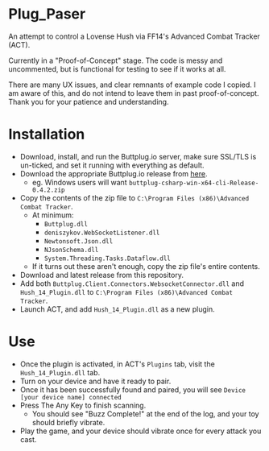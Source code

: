 # Plug_Paser
An attempt to control a Lovense Hush via FF14's Advanced Combat Tracker (ACT). 

Currently in a "Proof-of-Concept" stage. 
The code is messy and uncommented, but is functional for testing to see if it works at all.

There are many UX issues, and clear remnants of example code I copied. 
I am aware of this, and do not intend to leave them in past proof-of-concept.
Thank you for your patience and understanding.

# Installation

 * Download, install, and run the Buttplug.io server, make sure SSL/TLS is un-ticked, and set it running with everything as default.
 * Download the appropriate Buttplug.io release from [here](https://github.com/buttplugio/buttplug-csharp/releases).
    + eg. Windows users will want `buttplug-csharp-win-x64-cli-Release-0.4.2.zip`
 * Copy the contents of the zip file to `C:\Program Files (x86)\Advanced Combat Tracker`.
    + At minimum:
        - `Buttplug.dll`
        - `deniszykov.WebSocketListener.dll`
        - `Newtonsoft.Json.dll`
        - `NJsonSchema.dll`
        - `System.Threading.Tasks.Dataflow.dll`
    + If it turns out these aren't enough, copy the zip file's entire contents.
 * Download and latest release from this repository.
 * Add both `Buttplug.Client.Connectors.WebsocketConnector.dll` and `Hush_14_Plugin.dll` to `C:\Program Files (x86)\Advanced Combat Tracker`.
 * Launch ACT, and add `Hush_14_Plugin.dll` as a new plugin.

 
# Use
 
 * Once the plugin is activated, in ACT's `Plugins` tab, visit the `Hush_14_Plugin.dll` tab.
 * Turn on your device and have it ready to pair.
 * Once it has been successfully found and paired, you will see `Device [your device name] connected`
 * Press The Any Key to finish scanning.
    + You should see "Buzz Complete!" at the end of the log, and your toy should briefly vibrate.
 * Play the game, and your device should vibrate once for every attack you cast.
